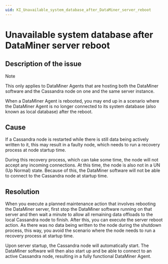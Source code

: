 ```yaml
---
uid: KI_Unavailable_system_database_after_DataMiner_server_reboot
---
```


# Unavailable system database after DataMiner server reboot

## Description of the issue

> [!NOTE]
> This only applies to DataMiner Agents that are hosting both the DataMiner software and the Cassandra node on one and the same server instance.

When a DataMiner Agent is rebooted, you may end up in a scenario where the DataMiner Agent is no longer connected to its system database (also known as local database) after the reboot.

## Cause

If a Cassandra node is restarted while there is still data being actively written to it, this may result in a faulty node, which needs to run a recovery process at node startup time.

During this recovery process, which can take some time, the node will not accept any incoming connections. At this time, the node is also not in a UN (Up Normal) state. Because of this, the DataMiner software will not be able to connect to the Cassandra node at startup time.

## Resolution

When you execute a planned maintenance action that involves rebooting the DataMiner server, first stop the DataMiner software running on that server and then wait a minute to allow all remaining data offloads to the local Cassandra node to finish. After this, you can execute the server reboot action. As there was no data being written to the node during the shutdown process, this way, you avoid the scenario where the node needs to run a recovery process at startup time.

Upon server startup, the Cassandra node will automatically start. The DataMiner software will then also start up and be able to connect to an active Cassandra node, resulting in a fully functional DataMiner Agent.
